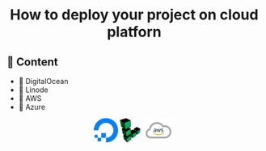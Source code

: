 <h1 align="center"> How to deploy your project on cloud platforn</h1>

## 🚀 Content
  
 - 💙 DigitalOcean
 - 💙 Linode
 - 💙 AWS
 - 💙 Azure

<p align="center">
  <code><img height="48" src="../pictures/digitalocean.png" /></code>
  <code><img height="48" src="../pictures/linode.png"       /></code>
  <code><img height="48" src="../pictures/aws.png"          /></code>
  

</p>
